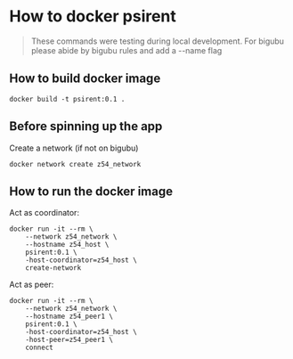 # How to docker psirent

> These commands were testing during local development. For bigubu please abide by bigubu rules and add a --name flag

## How to build docker image

```shell
docker build -t psirent:0.1 .
```

## Before spinning up the app

Create a network (if not on bigubu)

```shell
docker network create z54_network
```

## How to run the docker image

Act as coordinator:

```shell
docker run -it --rm \
    --network z54_network \
    --hostname z54_host \
    psirent:0.1 \
    -host-coordinator=z54_host \
    create-network
```

Act as peer:

```shell
docker run -it --rm \
    --network z54_network \
    --hostname z54_peer1 \
    psirent:0.1 \
    -host-coordinator=z54_host \
    -host-peer=z54_peer1 \
    connect
```
